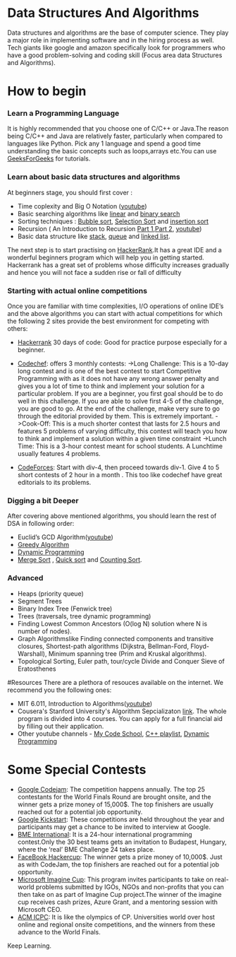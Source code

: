 # Data Structures And Algorithms

Data structures and algorithms are the base of computer science. They play a  major role in implementing software and in the hiring process as well. Tech giants like google and amazon specifically look for programmers who have a good problem-solving and coding skill (Focus area data Structures and Algorithms). 

# How to begin 

 ### Learn a Programming Language ###
 It is highly recommended that you choose one of C/C++ or Java.The reason being  C/C++ and Java are relatively faster, particularly when compared to languages like Python. Pick any 1 language and spend a good time understanding the basic concepts such as loops,arrays etc.You can use [GeeksForGeeks](https://www.geeksforgeeks.org/) for tutorials.
 
 ### Learn about basic data structures and algorithms
 
 At beginners stage, you should first cover :
* Time coplexity and Big O Notation ([youtube](https://www.youtube.com/watch?v=V42FBiohc6c&list=PL2_aWCzGMAwI9HK8YPVBjElbLbI3ufctn))
* Basic searching algorithms like [linear](https://www.geeksforgeeks.org/linear-search/) and [binary search](https://www.geeksforgeeks.org/binary-search/)
* Sorting techniques : [Bubble sort](https://www.geeksforgeeks.org/bubble-sort/), [Selection Sort](https://www.geeksforgeeks.org/selection-sort/) and [insertion sort](https://www.geeksforgeeks.org/insertion-sort/)
* Recursion ( An Introduction to Recursion [Part 1](https://www.topcoder.com/community/competitive-programming/tutorials/an-introduction-to-recursion-part-1/),[Part 2](https://www.topcoder.com/community/competitive-programming/tutorials/an-introduction-to-recursion-part-2/), [youtube](https://www.youtube.com/watch?v=_OmRGjbyzno&list=PL2_aWCzGMAwLz3g66WrxFGSXvSsvyfzCO))
* Basic data structure like [stack](https://www.geeksforgeeks.org/stack-data-structure-introduction-program/), [queue](https://www.geeksforgeeks.org/queue-set-1introduction-and-array-implementation/) and [linked list](https://www.geeksforgeeks.org/linked-list-set-1-introduction/).

 
 The next step is to start practising on [HackerRank](https://www.hackerrank.com/).It has a great IDE and a wonderful beginners program which will help you in getting started. Hackerrank has a great set of problems whose difficulty increases gradually and hence you will not face a sudden rise or fall of difficulty

### Starting with actual online competitions

Once you are familiar with time complexities, I/O operations of online IDE’s and the above algorithms you can start with actual competitions for which the following 2 sites provide the best environment for competing with others:

* [Hackerrank](https://www.hackerrank.com/dashboard) 30 days of code: Good for practice purpose especially for a beginner.

* [Codechef](https://www.codechef.com): offers 3 monthly contests:
->Long Challenge: This is a 10-day long contest and is one of the best contest to start Competitive Programming with as it does not have any wrong answer penalty and gives you a lot of time to think and implement your solution for a particular problem. If you are a beginner, you first goal should be to do well in this challenge. If you are able to solve first 4-5 of the challenge, you are good to go. At the end of the challenge, make very sure to go through the editorial provided by them. This is extremely important.
->Cook-Off: This is a much shorter contest that lasts for 2.5 hours and features 5 problems of varying difficulty, this contest will teach you how to think and implement a solution within a given time constraint
->Lunch Time: This is a 3-hour contest meant for school students. A Lunchtime usually features 4 problems.

* [CodeForces](http://codeforces.com/): Start with div-4, then proceed towards div-1. Give 4 to 5 short contests of 2 hour in a month . This too like codechef have great editorials to its problems.


### Digging a bit Deeper

After covering above mentioned algorithms, you should learn the rest of DSA in following order:
* Euclid’s GCD Algorithm([youtube](https://www.youtube.com/watch?v=7HCd074v8g8))
* [Greedy Algorithm](https://www.topcoder.com/community/competitive-programming/tutorials/greedy-is-good/)
* [Dynamic Programming](https://www.topcoder.com/community/competitive-programming/tutorials/dynamic-programming-from-novice-to-advanced/)
* [Merge Sort](https://www.youtube.com/watch?v=6LOwPhPDwVc) , [Quick sort](https://www.youtube.com/watch?v=COk73cpQbFQ) and [Counting Sort](https://www.geeksforgeeks.org/counting-sort/).

### Advanced
* Heaps (priority queue)
* Segment Trees
* Binary Index Tree (Fenwick tree)
* Trees (traversals, tree dynamic programming)
* Finding Lowest Common Ancestors (O(log N) solution where N is number of nodes).
* Graph Algorithmslike
 Finding connected components and transitive closures,
 Shortest-path algorithms (Dijkstra, Bellman-Ford, Floyd-Warshall),
 Minimum spanning tree (Prim and Kruskal algorithms).
* Topological Sorting, 
 Euler path, tour/cycle
 Divide and Conquer
 Sieve of Eratosthenes
 
 #Resources
 There are a plethora of resouces available on the internet. We recommend you the following ones:
 * MIT 6.011, Introduction to Algorithms([youtube](https://www.youtube.com/watch?v=HtSuA80QTyo&list=PLUl4u3cNGP61Oq3tWYp6V_F-5jb5L2iHb))
 * Cousera's Stanford University's Algorithm Sepcializaton [link](https://www.coursera.org/specializations/algorithms). The whole program is divided into 4 courses. You can apply for a full financial aid by filling out their application.
 * Other youtube channels - [My Code School](https://www.youtube.com/watch?v=92S4zgXN17o&list=PL2_aWCzGMAwI3W_JlcBbtYTwiQSsOTa6P), [C++ playlist](https://www.youtube.com/playlist?list=PLDzeHZWIZsTryvtXdMr6rPh4IDexB5NIA), [Dynamic Programming](https://www.youtube.com/watch?v=tyB0ztf0DNY&list=PLgUwDviBIf0pwFf-BnpkXxs0Ra0eU2sJY)

# Some Special Contests

*  [Google Codejam](https://codingcompetitions.withgoogle.com/codejam): The competition happens annually. The top 25 contestants for the World Finals Round are brought onsite, and the winner gets a prize money of 15,000$. The top finishers are usually reached out for a potential job opportunity.
*  [Google Kickstart](https://codingcompetitions.withgoogle.com/kickstart): These competitions are held throughout the year and participants may get a chance to be invited to interview at Google.
*  [BME International](https://www.challenge24.org/): It is a 24-hour international programming contest.Only the 30 best teams gets an invitation to Budapest, Hungary, where the ‘real’ BME Challenge 24 takes place.
*  [FaceBook Hackercup](https://www.facebook.com/hackercup/): The winner gets a prize money of 10,000$. Just as with CodeJam, the top finishers are reached out for a potential job opportunity.
*  [Microsoft Imagine Cup](https://imaginecup.com/): This program invites participants to take on real-world problems submitted by IGOs, NGOs and non-profits that you can then take on as part of Imagine Cup project.The winner of the imagine cup receives cash prizes, Azure Grant, and a mentoring session with Microsoft CEO.
*  [ACM ICPC](https://icpc.baylor.edu/): It is like the olympics of CP. Universities world over host online and regional onsite competitions, and the winners from these advance to the World Finals.

Keep Learning.
